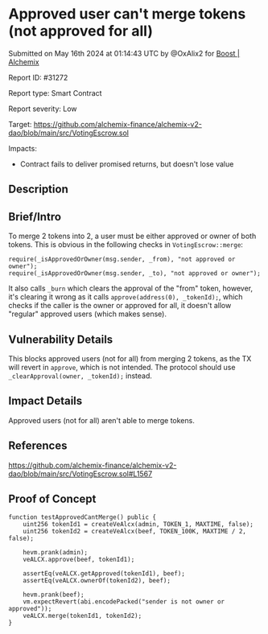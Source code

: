 
# Approved user can't merge tokens (not approved for all)

Submitted on May 16th 2024 at 01:14:43 UTC by @OxAlix2 for [Boost | Alchemix](https://immunefi.com/bounty/alchemix-boost/)

Report ID: #31272

Report type: Smart Contract

Report severity: Low

Target: https://github.com/alchemix-finance/alchemix-v2-dao/blob/main/src/VotingEscrow.sol

Impacts:
- Contract fails to deliver promised returns, but doesn't lose value

## Description
## Brief/Intro
To merge 2 tokens into 2, a user must be either approved or owner of both tokens. This is obvious in the following checks in `VotingEscrow::merge`:
```
require(_isApprovedOrOwner(msg.sender, _from), "not approved or owner");
require(_isApprovedOrOwner(msg.sender, _to), "not approved or owner");
```
It also calls `_burn` which clears the approval of the "from" token, however, it's clearing it wrong as it calls `approve(address(0), _tokenId);`, which checks if the caller is the owner or approved for all, it doesn't allow "regular" approved users (which makes sense).

## Vulnerability Details
This blocks approved users (not for all) from merging 2 tokens, as the TX will revert in `approve`, which is not intended. The protocol should use `_clearApproval(owner, _tokenId);` instead.

## Impact Details
Approved users (not for all) aren't able to merge tokens.

## References
https://github.com/alchemix-finance/alchemix-v2-dao/blob/main/src/VotingEscrow.sol#L1567



## Proof of Concept

```
function testApprovedCantMerge() public {
    uint256 tokenId1 = createVeAlcx(admin, TOKEN_1, MAXTIME, false);
    uint256 tokenId2 = createVeAlcx(beef, TOKEN_100K, MAXTIME / 2, false);

    hevm.prank(admin);
    veALCX.approve(beef, tokenId1);

    assertEq(veALCX.getApproved(tokenId1), beef);
    assertEq(veALCX.ownerOf(tokenId2), beef);

    hevm.prank(beef);
    vm.expectRevert(abi.encodePacked("sender is not owner or approved"));
    veALCX.merge(tokenId1, tokenId2);
}
```